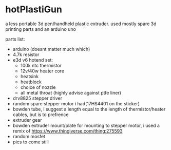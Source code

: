 # hotPlastiGun

a less portable 3d pen/handheld plastic extruder. used mostly spare 3d printing parts and an arduino uno

parts list:
- arduino (doesnt matter much which)
- 4.7k resistor
- e3d v6 hotend set:
  - 100k ntc thermistor
  - 12v/40w heater core
  - heatsink
  - heatblock
  - choice of nozzle
  - all metal throat (highly advise against ptfe liner)
- drv8825 stepper driver
- random spare stepper motor i had(17HS4401 on the sticker)
- bowden tube, i suggest a length equal to the length of thermistor/heater cables, but is to prefrence
- extruder gear
- bowden extruder mount/plate for mounting to stepper motor, i used a remix of https://www.thingiverse.com/thing:275593
- random mosfet
- pics to come still
